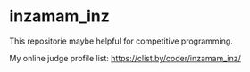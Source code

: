 # inzamam_inz

This repositorie maybe helpful for competitive programming.


My online judge profile list: https://clist.by/coder/inzamam_inz/
